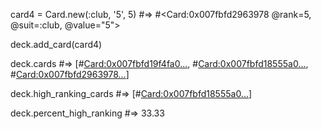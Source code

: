 


card4 = Card.new(:club, '5', 5)
#=> #<Card:0x007fbfd2963978 @rank=5, @suit=:club, @value="5">

deck.add_card(card4)

deck.cards
#=> [#<Card:0x007fbfd19f4fa0...>, #<Card:0x007fbfd18555a0...>, #<Card:0x007fbfd2963978...>]

deck.high_ranking_cards
#=> [#<Card:0x007fbfd18555a0...>]

deck.percent_high_ranking
#=> 33.33

